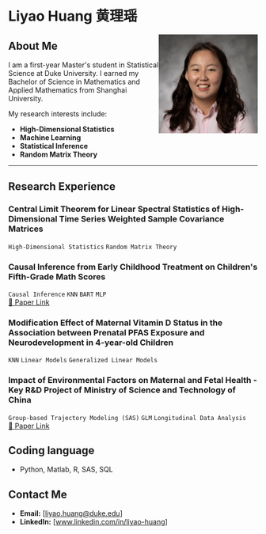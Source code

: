 # Liyao Huang 黄理瑶

<!--
**liyaohuang623/liyaohuang623** is a ✨ _special_ ✨ repository because its `README.md` (this file) appears on your GitHub profile.

Here are some ideas to get you started:
- 🔭 I’m currently working on ...
- 🌱 I’m currently learning ...
- 👯 I’m looking to collaborate on ...
- 🤔 I’m looking for help with ...
- 💬 Ask me about ...
- 📫 How to reach me: ...
- 😄 Pronouns: ...
- ⚡ Fun fact: ...
-->

<img src="git_pic.jpg" alt="Liyao Huang" width="200" height="200" align="right">

## About Me

I am a first-year Master's student in Statistical Science at Duke University. I earned my Bachelor of Science in Mathematics and Applied Mathematics from Shanghai University.

My research interests include:
- **High-Dimensional Statistics**
- **Machine Learning** 
- **Statistical Inference**
- **Random Matrix Theory**

---

## Research Experience

### Central Limit Theorem for Linear Spectral Statistics of High-Dimensional Time Series Weighted Sample Covariance Matrices
`High-Dimensional Statistics` `Random Matrix Theory` 

### Causal Inference from Early Childhood Treatment on Children's Fifth-Grade Math Scores
`Causal Inference` `KNN` `BART` `MLP`  
[📄 Paper Link](https://www.ewadirect.com/proceedings/ace/article/view/15924) 

### Modification Effect of Maternal Vitamin D Status in the Association between Prenatal PFAS Exposure and Neurodevelopment in 4-year-old Children
`KNN` `Linear Models` `Generalized Linear Models` 

### Impact of Environmental Factors on Maternal and Fetal Health - Key R&D Project of Ministry of Science and Technology of China
`Group-based Trajectory Modeling (SAS)` `GLM` `Longitudinal Data Analysis`  
[📄 Paper Link](https://www.jeom.org/cn/article/doi/10.11836/JEOM23305)

## Coding language
- Python, Matlab, R, SAS, SQL

## Contact Me
- **Email:** [liyao.huang@duke.edu]
- **LinkedIn:** [www.linkedin.com/in/liyao-huang]
